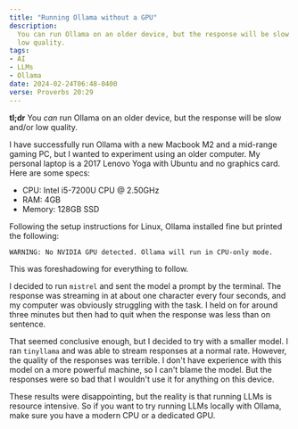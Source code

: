 ```yaml
---
title: "Running Ollama without a GPU"
description:
  You can run Ollama on an older device, but the response will be slow and/or
  low quality.
tags:
- AI
- LLMs
- Ollama
date: 2024-02-24T06:48-0400
verse: Proverbs 20:29
---
```


**tl;dr** You _can_ run Ollama on an older device, but the response will be slow
and/or low quality.

I have successfully run Ollama with a new Macbook M2 and a mid-range gaming PC,
but I wanted to experiment using an older computer. My personal laptop is a 2017
Lenovo Yoga with Ubuntu and no graphics card. Here are some specs:

- CPU: Intel i5-7200U CPU @ 2.50GHz
- RAM: 4GB
- Memory: 128GB SSD

Following the setup instructions for Linux, Ollama installed fine but printed
the following:

```
WARNING: No NVIDIA GPU detected. Ollama will run in CPU-only mode.
```

This was foreshadowing for everything to follow.

I decided to run `mistrel` and sent the model a prompt by the terminal. The
response was streaming in at about one character every four seconds, and my
computer was obviously struggling with the task. I held on for around three
minutes but then had to quit when the response was less than on sentence.

That seemed conclusive enough, but I decided to try with a smaller model. I ran
`tinyllama` and was able to stream responses at a normal rate. However, the
quality of the responses was terrible. I don't have experience with this model
on a more powerful machine, so I can't blame the model. But the responses were
so bad that I wouldn't use it for anything on this device.

These results were disappointing, but the reality is that running LLMs is
resource intensive. So if you want to try running LLMs locally with Ollama, make
sure you have a modern CPU or a dedicated GPU.
